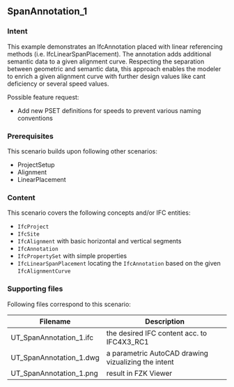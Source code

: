 
## SpanAnnotation_1

### Intent

This example demonstrates an IfcAnnotation placed with linear referencing methods (i.e. IfcLinearSpanPlacement). 
The annotation adds additional semantic data to a given alignment curve. 
Respecting the separation between geometric and semantic data, this approach enables the modeler to enrich a given alignment curve with further design values like cant deficiency or several speed values. 

Possible feature request: 
- Add new PSET definitions for speeds to prevent various naming conventions

### Prerequisites

This scenario builds upon following other scenarios:
- ProjectSetup
- Alignment
- LinearPlacement

### Content

This scenario covers the following concepts and/or IFC entities:
- `IfcProject`
- `IfcSite`
- `IfcAlignment` with basic horizontal and vertical segments
- `IfcAnnotation`
- `IfcPropertySet` with simple properties
- `IfcLinearSpanPlacement` locating the `IfcAnnotation` based on the given `IfcAlignmentCurve`

### Supporting files

Following files correspond to this scenario:

| Filename                          | Description                                             |
|-----------------------------------|---------------------------------------------------------|
| UT_SpanAnnotation_1.ifc           | the desired IFC content acc. to IFC4X3_RC1              |
| UT_SpanAnnotation_1.dwg           | a parametric AutoCAD drawing vizualizing the intent     |
| UT_SpanAnnotation_1.png           | result in FZK Viewer                                    |
